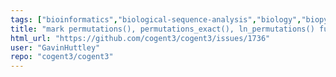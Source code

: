 ```yaml
---
tags: ["bioinformatics","biological-sequence-analysis","biology","biopython","data-science","evolution","genomics","help-wanted","markov-chain","maximum-likelihood","molecular-evolution","non-stationary","parallel","phylogenetic-trees","phylogenetics","pycogent","python","sequence-alignment","signal-processing","statistics"]
title: "mark permutations(), permutations_exact(), ln_permutations() functions for removal"
html_url: "https://github.com/cogent3/cogent3/issues/1736"
user: "GavinHuttley"
repo: "cogent3/cogent3"
---
```


